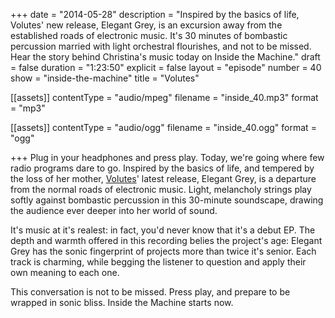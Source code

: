 +++
date = "2014-05-28"
description = "Inspired by the basics of life, Volutes' new release, Elegant Grey, is an excursion away from the established roads of electronic music. It's 30 minutes of bombastic percussion married with light orchestral flourishes, and not to be missed. Hear the story behind Christina's music today on Inside the Machine."
draft = false
duration = "1:23:50"
explicit = false
layout = "episode"
number = 40
show = "inside-the-machine"
title = "Volutes"

[[assets]]
  contentType = "audio/mpeg"
  filename = "inside_40.mp3"
  format = "mp3"

[[assets]]
  contentType = "audio/ogg"
  filename = "inside_40.ogg"
  format = "ogg"

+++
Plug in your headphones and press play. Today, we're going where few radio programs dare to go. Inspired by the basics of life, and tempered by the loss of her mother, [Volutes](http://www.volutesmusic.com)' latest release, Elegant Grey, is a departure from the normal roads of electronic music. Light, melancholy strings play softly against bombastic percussion in this 30-minute soundscape, drawing the audience ever deeper into her world of sound.

It's music at it's realest: in fact, you'd never know that it's a debut EP. The depth and warmth offered in this recording belies the project's age: Elegant Grey has the sonic fingerprint of projects more than twice it's senior. Each track is charming, while begging the listener to question and apply their own meaning to each one.

This conversation is not to be missed. Press play, and prepare to be wrapped in sonic bliss. Inside the Machine starts now.